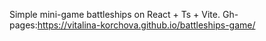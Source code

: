 Simple mini-game battleships on React + Ts + Vite.
Gh-pages:https://vitalina-korchova.github.io/battleships-game/
